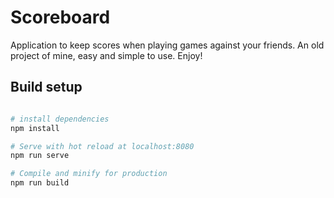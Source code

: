 # Scoreboard
Application to keep scores when playing games against your friends.
An old project of mine, easy and simple to use.
Enjoy!

## Build setup
``` bash

# install dependencies
npm install

# Serve with hot reload at localhost:8080
npm run serve

# Compile and minify for production
npm run build
```

